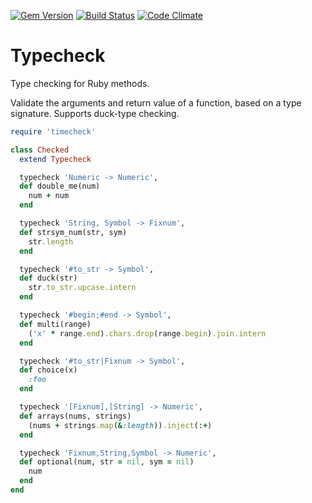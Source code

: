 [![Gem Version](https://badge.fury.io/rb/typecheck.png)][gem]
[![Build Status](https://secure.travis-ci.org/plexus/typecheck.png?branch=master)][travis]
[![Code Climate](https://codeclimate.com/github/plexus/typecheck.png)][codeclimate]

[gem]: https://rubygems.org/gems/typecheck
[travis]: https://travis-ci.org/plexus/typecheck
[codeclimate]: https://codeclimate.com/github/plexus/typecheck

# Typecheck

Type checking for Ruby methods.

Validate the arguments and return value of a function, based on a type signature. Supports duck-type checking.

```ruby
require 'timecheck'

class Checked
  extend Typecheck

  typecheck 'Numeric -> Numeric',
  def double_me(num)
    num + num
  end

  typecheck 'String, Symbol -> Fixnum',
  def strsym_num(str, sym)
    str.length
  end

  typecheck '#to_str -> Symbol',
  def duck(str)
    str.to_str.upcase.intern
  end

  typecheck '#begin;#end -> Symbol',
  def multi(range)
    ('x' * range.end).chars.drop(range.begin).join.intern
  end

  typecheck '#to_str|Fixnum -> Symbol',
  def choice(x)
    :foo
  end

  typecheck '[Fixnum],[String] -> Numeric',
  def arrays(nums, strings)
    (nums + strings.map(&:length)).inject(:+)
  end

  typecheck 'Fixnum,String,Symbol -> Numeric',
  def optional(num, str = nil, sym = nil)
    num
  end
end
```